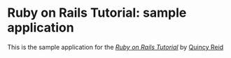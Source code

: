 # Ruby on Rails Tutorial: sample application

This is the sample application for 
the [*Ruby on Rails Tutorial*](http://railstutorial.org/)
by [Quincy Reid](https://github.com/quincyreid)